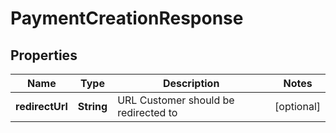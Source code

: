 
# PaymentCreationResponse

## Properties
Name | Type | Description | Notes
------------ | ------------- | ------------- | -------------
**redirectUrl** | **String** | URL Customer should be redirected to |  [optional]



